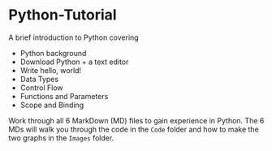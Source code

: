 # Python-Tutorial
A brief introduction to Python covering 
  - Python background
  - Download Python + a text editor
  - Write hello, world!
  - Data Types
  - Control Flow
  - Functions and Parameters
  - Scope and Binding

Work through all 6 MarkDown (MD) files to gain experience in Python. The 6 MDs will walk you through the code in the `Code` folder and how to make the two 
graphs in the `Images` folder.
